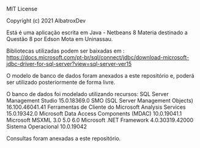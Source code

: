 MIT License

Copyright (c) 2021 AlbatroxDev

Está é uma aplicação escrita em Java - Netbeans 8
Materia destinado a Questão 8 por Edson Mota em Uninassau.

Bibliotecas utilizadas podem ser baixadas em : 
												https://docs.microsoft.com/pt-br/sql/connect/jdbc/download-microsoft-jdbc-driver-for-sql-server?view=sql-server-ver15
												
												
O modelo de banco de dados foram anexados a este repositório e, poderá ser utilizado posteriormente de forma livre.

O banco de dados foi modelado utilizando recursos: 
													SQL Server Management Studio						15.0.18369.0
													SMO (SQL Server Management Objects)						16.100.46041.41
													Ferramentas de Cliente do Microsoft Analysis Services						15.0.19342.0
													Microsoft Data Access Components (MDAC)						10.0.19041.1
													Microsoft MSXML						3.0 5.0 6.0 
													Microsoft .NET Framework						4.0.30319.42000
													Sistema Operacional						10.0.19042
													
Consultas foram anexadas a este repositório.


